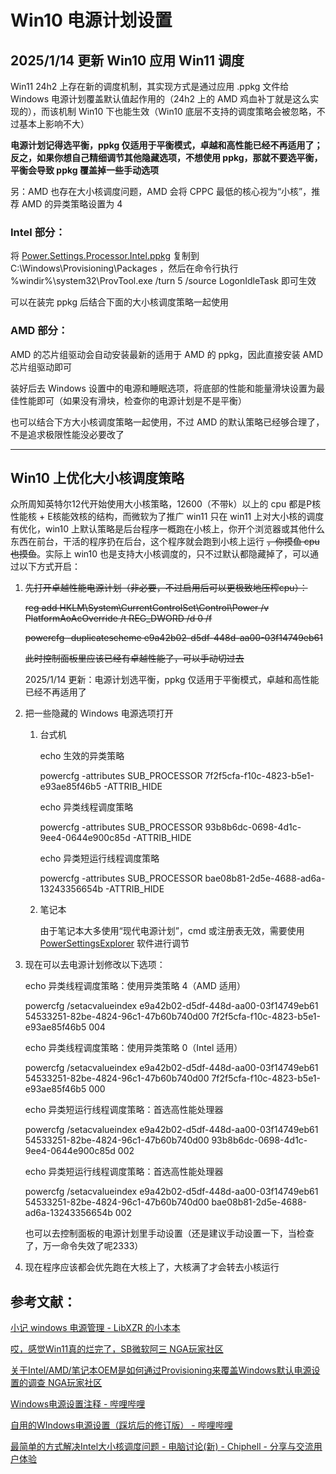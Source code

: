 # Win10 电源计划设置

## 2025/1/14 更新 Win10 应用 Win11 调度

Win11 24h2 上存在新的调度机制，其实现方式是通过应用 .ppkg 文件给 Windows 电源计划覆盖默认值起作用的（24h2 上的 AMD 鸡血补丁就是这么实现的），而该机制 Win10 下也能生效（Win10 底层不支持的调度策略会被忽略，不过基本上影响不大）

**电源计划记得选平衡，ppkg 仅适用于平衡模式，卓越和高性能已经不再适用了；反之，如果你想自己精细调节其他隐藏选项，不想使用 ppkg，那就不要选平衡，平衡会导致 ppkg 覆盖掉一些手动选项**

另：AMD 也存在大小核调度问题，AMD 会将 CPPC 最低的核心视为“小核”，推荐 AMD 的异类策略设置为 4

### Intel 部分：

将 [Power.Settings.Processor.Intel.ppkg](Power.Settings.Processor.Intel.ppkg) 复制到 C:\Windows\Provisioning\Packages ，然后在命令行执行 %windir%\system32\ProvTool.exe /turn 5 /source LogonIdleTask 即可生效

可以在装完 ppkg 后结合下面的大小核调度策略一起使用

### AMD 部分：

AMD 的芯片组驱动会自动安装最新的适用于 AMD 的 ppkg，因此直接安装 AMD 芯片组驱动即可

装好后去 Windows 设置中的电源和睡眠选项，将底部的性能和能量滑块设置为最佳性能即可（如果没有滑块，检查你的电源计划是不是平衡）

也可以结合下方大小核调度策略一起使用，不过 AMD 的默认策略已经够合理了，不是追求极限性能没必要改了

---

## Win10 上优化大小核调度策略

众所周知英特尔12代开始使用大小核策略，12600（不带k）以上的 cpu 都是P核性能核 + E核能效核的结构，而微软为了推广 win11 只在 win11 上对大小核的调度有优化，win10 上默认策略是后台程序一概跑在小核上，你开个浏览器或其他什么东西在前台，干活的程序扔在后台，这个程序就会跑到小核上运行 ~~，你摸鱼 cpu 也摸鱼~~。实际上 win10 也是支持大小核调度的，只不过默认都隐藏掉了，可以通过以下方式开启：

1. ~~先打开卓越性能电源计划（非必要，不过启用后可以更极致地压榨cpu）：~~

    ~~reg add HKLM\System\CurrentControlSet\Control\Power /v PlatformAoAcOverride /t REG_DWORD /d 0 /f~~

    ~~powercfg -duplicatescheme e9a42b02-d5df-448d-aa00-03f14749eb61~~

    ~~此时控制面板里应该已经有卓越性能了，可以手动切过去~~

    2025/1/14 更新：电源计划选平衡，ppkg 仅适用于平衡模式，卓越和高性能已经不再适用了

2. 把一些隐藏的 Windows 电源选项打开

    1. 台式机

        echo 生效的异类策略

        powercfg -attributes SUB_PROCESSOR 7f2f5cfa-f10c-4823-b5e1-e93ae85f46b5 -ATTRIB_HIDE

        echo 异类线程调度策略

        powercfg -attributes SUB_PROCESSOR 93b8b6dc-0698-4d1c-9ee4-0644e900c85d -ATTRIB_HIDE

        echo 异类短运行线程调度策略

        powercfg -attributes SUB_PROCESSOR bae08b81-2d5e-4688-ad6a-13243356654b -ATTRIB_HIDE

    2. 笔记本

        由于笔记本大多使用“现代电源计划”，cmd 或注册表无效，需要使用 [PowerSettingsExplorer](https://forums.guru3d.com/threads/windows-power-plan-settings-explorer-utility.416058/) 软件进行调节

3. 现在可以去电源计划修改以下选项：

    echo 异类线程调度策略：使用异类策略 4（AMD 适用）

    powercfg /setacvalueindex e9a42b02-d5df-448d-aa00-03f14749eb61 54533251-82be-4824-96c1-47b60b740d00 7f2f5cfa-f10c-4823-b5e1-e93ae85f46b5 004

    echo 异类线程调度策略：使用异类策略 0（Intel 适用）

    powercfg /setacvalueindex e9a42b02-d5df-448d-aa00-03f14749eb61 54533251-82be-4824-96c1-47b60b740d00 7f2f5cfa-f10c-4823-b5e1-e93ae85f46b5 000

    echo 异类短运行线程调度策略：首选高性能处理器

    powercfg /setacvalueindex e9a42b02-d5df-448d-aa00-03f14749eb61 54533251-82be-4824-96c1-47b60b740d00 93b8b6dc-0698-4d1c-9ee4-0644e900c85d 002

    echo 异类短运行线程调度策略：首选高性能处理器

    powercfg /setacvalueindex e9a42b02-d5df-448d-aa00-03f14749eb61 54533251-82be-4824-96c1-47b60b740d00 bae08b81-2d5e-4688-ad6a-13243356654b 002

    也可以去控制面板的电源计划里手动设置（还是建议手动设置一下，当检查了，万一命令失效了呢2333）

4. 现在程序应该都会优先跑在大核上了，大核满了才会转去小核运行

## 参考文献：

[小记 windows 电源管理 - LibXZR 的小本本](https://blog.xzr.moe/archives/352/)

[哎，感觉Win11真的烂完了，SB微软阿三 NGA玩家社区](https://nga.178.com/read.php?tid=42028135)

[关于Intel/AMD/笔记本OEM是如何通过Provisioning来覆盖Windows默认电源设置的调查 NGA玩家社区](https://nga.178.com/read.php?tid=40549025)

[Windows电源设置注释 - 哔哩哔哩](https://www.bilibili.com/opus/744635123301875753)

[自用的WIndows电源设置（踩坑后的修订版） - 哔哩哔哩](https://www.bilibili.com/opus/713693474507980821)

[最简单的方式解决Intel大小核调度问题 - 电脑讨论(新) - Chiphell - 分享与交流用户体验](https://www.chiphell.com/forum.php?mod=viewthread&tid=2565551)

